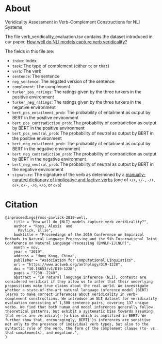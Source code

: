 # About
Veridicality Assessment in Verb-Complement Constructions for NLI Systems

The file verb_veridicality_evaluation.tsv contains the dataset introduced in our paper, [How well do NLI models capture verb veridicality?](https://www.aclweb.org/anthology/D19-1228.pdf)

The fields in this file are:
- ``index``: Index
- ``task``: The type of complement (either ``to`` or ``that``)
- ``verb``: The verb
- ``sentence``: The sentence
- ``neg_sentence``: The negated version of the sentence
- ``complement``: The complement
- ``turker_pos_ratings``: The ratings given by the three turkers in the positive environment
- ``turker_neg_ratings``: The ratings given by the three turkers in the negative environment
- ``bert_pos_entailment_prob``: The probability of entailment as output by BERT in the positive environment
- ``bert_pos_contradiction_prob``: The probability of contradiction as output by BERT in the positive environment
- ``bert_pos_neutral_prob``: The probability of neutral as output by BERT in the positive environment
- ``bert_neg_entailment_prob``: The probability of entailment as output by BERT in the negative environment
- ``bert_neg_contradiction_prob``: The probability of contradiction as output by BERT in the negative environment
- ``bert_neg_neutral_prob``: The probability of neutral as output by BERT in the negative environment
- ``signature``: The signature of the verb as determined by a [manually-curated dictionary of implicative and factive verbs](http://web.stanford.edu/group/csli_lnr/Lexical_Resources/) (one of ``+/+``, ``+/-``, ``-/+``, ``o/+``, ``o/-``, ``-/o``, ``+/o``, or ``o/o``)

# Citation
```
@inproceedings{ross-pavlick-2019-well,
    title = "How well do {NLI} models capture verb veridicality?",
    author = "Ross, Alexis  and
      Pavlick, Ellie",
    booktitle = "Proceedings of the 2019 Conference on Empirical Methods in Natural Language Processing and the 9th International Joint Conference on Natural Language Processing (EMNLP-IJCNLP)",
    month = nov,
    year = "2019",
    address = "Hong Kong, China",
    publisher = "Association for Computational Linguistics",
    url = "https://www.aclweb.org/anthology/D19-1228",
    doi = "10.18653/v1/D19-1228",
    pages = "2230--2240",
    abstract = "In natural language inference (NLI), contexts are considered veridical if they allow us to infer that their underlying propositions make true claims about the real world. We investigate whether a state-of-the-art natural language inference model (BERT) learns to make correct inferences about veridicality in verb-complement constructions. We introduce an NLI dataset for veridicality evaluation consisting of 1,500 sentence pairs, covering 137 unique verbs. We find that both human and model inferences generally follow theoretical patterns, but exhibit a systematic bias towards assuming that verbs are veridical{--}a bias which is amplified in BERT. We further show that, encouragingly, BERT{'}s inferences are sensitive not only to the presence of individual verb types, but also to the syntactic role of the verb, the form of the complement clause (to- vs. that-complements), and negation.",
}
```
